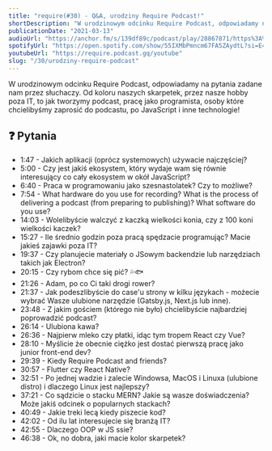 ```yaml
---
title: "require(#30) - Q&A, urodziny Require Podcast!"
shortDescription: "W urodzinowym odcinku Require Podcast, odpowiadamy na pytania zadane nam przez słuchaczy. Od koloru naszych skarpetek, przez nasze hobby poza IT, to jak tworzymy podcast, pracę jako programista, osoby które chcielibyśmy zaprosić do podcastu, po JavaScript i inne technologie!"
publicationDate: "2021-03-13"
audioUrl: "https://anchor.fm/s/139df89c/podcast/play/28867871/https%3A%2F%2Fd3ctxlq1ktw2nl.cloudfront.net%2Fstaging%2F2021-2-13%2F3da6af52-a3bb-cca1-cc8f-1d3cfd8bcbad.mp3"
spotifyUrl: "https://open.spotify.com/show/55IXMbPmncm67FA5ZAydtL?si=E4VMK4kCRtWPVDF8mqPygA"
youtubeUrl: "https://require.podcast.gq/youtube"
slug: "/30/urodziny-require-podcast"
---
```


W urodzinowym odcinku Require Podcast, odpowiadamy na pytania zadane nam przez słuchaczy. Od koloru naszych skarpetek, przez nasze hobby poza IT, to jak tworzymy podcast, pracę jako programista, osoby które chcielibyśmy zaprosić do podcastu, po JavaScript i inne technologie!

## ❓ Pytania

- 1:47 - Jakich aplikacji (oprócz systemowych) używacie najczęściej?
- 5:00 - Czy jest jakiś ekosystem, który wydaje wam się równie interesujący co cały ekosystem w okół JavaScript?
- 6:40 - Praca w programowaniu jako szesnastolatek? Czy to możliwe?
- 7:54 - What hardware do you use for recording? What is the process of delivering a podcast (from preparing to publishing)? What software do you use?
- 14:03 - Wolelibyście walczyć z kaczką wielkości konia, czy z 100 koni wielkości kaczek?
- 15:27 - Ile średnio godzin poza pracą spędzacie programując? Macie jakieś zajawki poza IT?
- 19:37 - Czy planujecie materiały o JSowym backendzie lub narzędziach takich jak Electron?
- 20:15 - Czy rybom chce się pić? 💦🐟
- 21:26 - Adam, po co Ci taki drogi rower?
- 21:37 - Jak podeszlibyście do case'u strony w kilku językach - możecie wybrać Wasze ulubione narzędzie (Gatsby.js, Next.js lub inne).
- 23:48 - Z jakim gościem (którego nie było) chcielibyście najbardziej poprowadzić podcast?
- 26:14 - Ulubiona kawa?
- 26:36 - Najpierw mleko czy płatki, idąc tym tropem React czy Vue?
- 28:10 - Myślicie że obecnie ciężko jest dostać pierwszą pracę jako junior front-end dev?
- 29:39 - Kiedy Require Podcast and friends?
- 30:57 - Flutter czy React Native?
- 32:51 - Po jednej wadzie i zalecie Windowsa, MacOS i Linuxa (ulubione distro) i dlaczego Linux jest najlepszy?
- 37:21 - Co sądzicie o stacku MERN? Jakie są wasze doświadczenia? Może jakiś odcinek o popularnych stackach?
- 40:49 - Jakie treki lecą kiedy piszecie kod?
- 42:02 - Od ilu lat interesujecie się branżą IT?
- 42:55 - Dlaczego OOP w JS ssie?
- 46:38 - Ok, no dobra, jaki macie kolor skarpetek?
